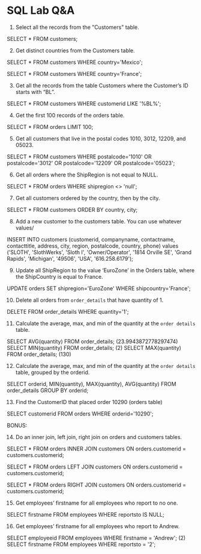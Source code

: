 # SQL Lab Q&A

1. Select all the records from the "Customers" table.

SELECT * FROM customers;

2. Get distinct countries from the Customers table.

SELECT * FROM customers
   WHERE country='Mexico';

SELECT * FROM customers
   WHERE country='France';

3. Get all the records from the table Customers where the Customer’s ID starts with “BL”.

SELECT * FROM customers WHERE customerid LIKE '%BL%';

4. Get the first 100 records of the orders table.

SELECT * FROM orders LIMIT 100;

5. Get all customers that live in the postal codes 1010, 3012, 12209, and 05023.

SELECT * FROM customers WHERE postalcode='1010' OR postalcode='3012' OR postalcode='12209' OR postalcode='05023';

6. Get all orders where the ShipRegion is not equal to NULL.

SELECT * FROM orders WHERE shipregion <> 'null';

7. Get all customers ordered by the country, then by the city.

SELECT * FROM customers ORDER BY country, city;

8. Add a new customer to the customers table. You can use whatever values/

INSERT INTO customers (customerid, companyname, contactname, contacttitle, address, city, region, postalcode, country, phone) values ('SLOTH', 'SlothWerks', 'Sloth I', 'Owner/Operator', '1814 Orville SE', 'Grand Rapids', 'Michigan', '49506', 'USA', '616.258.6179');

9. Update all ShipRegion to the value ‘EuroZone’ in the Orders table, where the
ShipCountry is equal to France.

UPDATE orders SET shipregion='EuroZone' WHERE shipcountry='France';

10. Delete all orders from `order_details` that have quantity of 1.

DELETE FROM order_details WHERE quantity='1';

11. Calculate the average, max, and min of the quantity at the `order details` table.

SELECT AVG(quantity) FROM order_details; (23.9943872778297474)
SELECT MIN(quantity) FROM order_details;
(2)
SELECT MAX(quantity) FROM order_details;
(130)

12. Calculate the average, max, and min of the quantity at the `order details` table,
grouped by the orderid.

SELECT orderid, MIN(quantity), MAX(quantity), AVG(quantity) FROM order_details GROUP BY orderid;

13. Find the CustomerID that placed order 10290 (orders table)

SELECT customerid FROM orders WHERE orderid='10290';

BONUS:

14. Do an inner join, left join, right join on orders and customers tables.

SELECT * FROM orders
INNER JOIN customers ON orders.customerid = customers.customerid;

SELECT * FROM orders
LEFT JOIN customers ON orders.customerid = customers.customerid;

SELECT * FROM orders
RIGHT JOIN customers ON orders.customerid = customers.customerid;

15. Get employees’ firstname for all employees who report to no one.

SELECT firstname FROM employees WHERE reportsto IS NULL;

16. Get employees’ firstname for all employees who report to Andrew.

SELECT employeeid FROM employees WHERE firstname = 'Andrew';
(2)
SELECT firstname FROM employees WHERE reportsto = '2';



